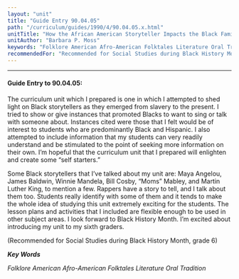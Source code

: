 ```yaml
---
layout: "unit"
title: "Guide Entry 90.04.05"
path: "/curriculum/guides/1990/4/90.04.05.x.html"
unitTitle: "How the African American Storyteller Impacts the Black Family and Society"
unitAuthor: "Barbara P. Moss"
keywords: "Folklore American Afro-American Folktales Literature Oral Tradition"
recommendedFor: "Recommended for Social Studies during Black History Month, grade 6"
---
```

<body>
<hr/>
<h4>
Guide Entry to 90.04.05:
</h4>
The curriculum unit which I prepared is one in which I attempted to shed light on Black storytellers as they emerged from slavery to the present. I tried to show or give instances that promoted Blacks to want to sing or talk with someone about. Instances cited were those that I felt would be of interest to students who are predominantly Black and Hispanic. I also attempted to include information that my students can very readily understand and be stimulated to the point of seeking more information on their own. I’m hopeful that the curriculum unit that I prepared will enlighten and create some “self starters.”
<p>
Some Black storytellers that I’ve talked about my unit are: Maya Angelou, James Baldwin, Winnie Mandela, Bill Cosby, “Moms” Mabley, and Martin Luther King, to mention a few. Rappers have a story to tell, and I talk about them too. Students really identify with some of them and it tends to make the whole idea of studying this unit extremely exciting for the students. The lesson plans and activities that I included are flexible enough to be used in other subject areas. I look forward to Black History Month. I’m excited about introducing my unit to my sixth graders.
</p>
<p>
(Recommended for Social Studies during Black History Month, grade 6)
</p>
<p>
<b>
<i>
Key Words
</i>
</b>
<br/>
</p>
<p>
<i>
Folklore American Afro-American Folktales Literature Oral Tradition
</i>
</p>
</body>